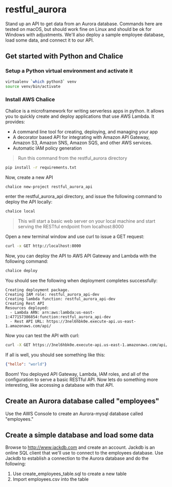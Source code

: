 # restful_aurora
Stand up an API to get data from an Aurora database. Commands here are tested on macOS, but should
work fine on Linux and should be ok for Windows with adjustments. We'll also deploy a sample employee database, 
load some data, and connect it to our API. 

## Get started with Python and Chalice

### Setup a Python virtual environment and activate it
```bash
virtualenv `which python3` venv
source venv/bin/activate
```

### Install AWS Chalice
Chalice is a microframework for writing serverless apps in python. It allows you to quickly 
create and deploy applications that use AWS Lambda. It provides:
- A command line tool for creating, deploying, and managing your app
- A decorator based API for integrating with Amazon API Gateway, Amazon S3, Amazon SNS, Amazon SQS, and other AWS services.
- Automatic IAM policy generation

> Run this command from the restful_aurora directory 

```bash
pip install -r requirements.txt
```

Now, create a new API
```bash
chalice new-project restful_aurora_api
```

enter the restful_aurora_api directory, and issue the following command to deploy the API locally:
```bash
chalice local
```

> This will start a basic web server on your local machine and start serving the RESTful endpoint from localhost:8000

Open a new terminal window and use curl to issue a GET request:

```bash
curl -x GET http://localhost:8000
```

Now, you can deploy the API to AWS API Gateway and Lambda with the following command:
```bash
chalice deploy
```

You should see the following when deployment completes successfully:
```
Creating deployment package.
Creating IAM role: restful_aurora_api-dev
Creating lambda function: restful_aurora_api-dev
Creating Rest API
Resources deployed:
  - Lambda ARN: arn:aws:lambda:us-east-1:477157386854:function:restful_aurora_api-dev
  - Rest API URL: https://3nel6hbk0e.execute-api.us-east-1.amazonaws.com/api/
```

Now you can test the API with curl:
```bash
curl -X GET https://3nel6hbk0e.execute-api.us-east-1.amazonaws.com/api/ 
```

If all is well, you should see something like this:

```json
{"hello": "world"}
```

Boom! You deployed API Gateway, Lambda, IAM roles, and all of the configuration to serve a basic RESTful API. Now
lets do something more interesting, like accessing a database with that API.

## Create an Aurora database called "employees"
Use the AWS Console to create an Aurora-mysql database called "employees."

## Create a simple database and load some data
Browse to http://www.jackdb.com and create an account. Jackdb is an online SQL client that we'll use to 
connect to the employees database. Use Jackdb to establish a connection to the Aurora database and do the following:
1. Use create_employees_table.sql to create a new table
2. Import employees.csv into the table

